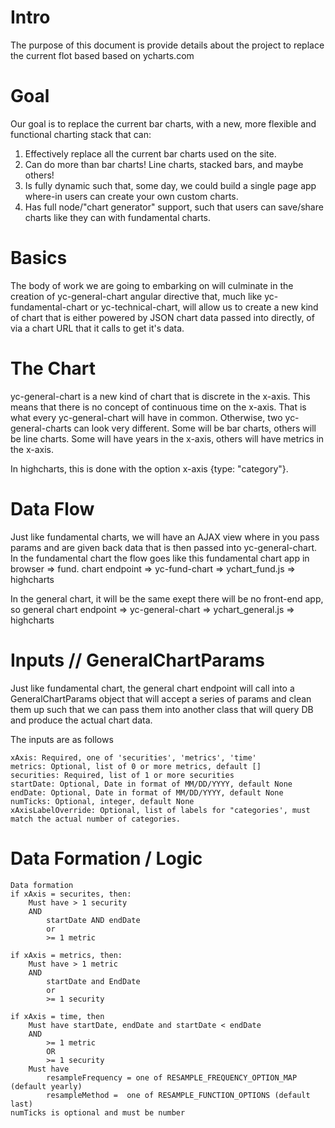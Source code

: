 # Intro
The purpose of this document is provide details about the project to replace the current flot based based on ycharts.com 

# Goal
Our goal is to replace the current bar charts, with a new, more flexible and functional charting stack that can:
1) Effectively replace all the current bar charts used on the site.
2) Can do more than bar charts! Line charts, stacked bars, and maybe others!
3) Is fully dynamic such that, some day, we could build a single page app where-in users can create your own custom charts.
4) Has full node/"chart generator" support, such that users can save/share charts like they can with fundamental charts.

# Basics
The body of work we are going to embarking on will culminate in the creation of yc-general-chart angular directive that, much like yc-fundamental-chart or yc-technical-chart, will allow us to create a new kind of chart that is either powered by JSON chart data passed into directly, of via a chart URL that it calls to get it's data.

# The Chart
yc-general-chart is a new kind of chart that is discrete in the x-axis. This means that there is no concept of continuous time on the x-axis.  That is what every yc-general-chart will have in common. Otherwise, two yc-general-charts can look very different. Some will be bar charts, others will be line charts. Some will have years in the x-axis, others will have metrics in the x-axis.

In highcharts, this is done with the option x-axis {type: "category"}.

# Data Flow
Just like fundamental charts, we will have an AJAX view where in you pass params and are given back data that is then passed into yc-general-chart.
In the fundamental chart the flow goes like this
fundamental chart app in browser => fund. chart endpoint => yc-fund-chart => ychart_fund.js => highcharts

In the general chart, it will be the same exept there will be no front-end app, so
general chart endpoint => yc-general-chart => ychart_general.js => highcharts

# Inputs // GeneralChartParams
Just like fundamental chart, the general chart endpoint will call into a GeneralChartParams object that will accept a series of params and clean them up such that we can pass them into another class that will query DB and produce the actual chart data.

The inputs are as follows
```
xAxis: Required, one of 'securities', 'metrics', 'time'
metrics: Optional, list of 0 or more metrics, default []
securities: Required, list of 1 or more securities
startDate: Optional, Date in format of MM/DD/YYYY, default None
endDate: Optional, Date in format of MM/DD/YYYY, default None
numTicks: Optional, integer, default None
xAxisLabelOverride: Optional, list of labels for "categories', must match the actual number of categories.
```

# Data Formation / Logic
```
Data formation
if xAxis = securites, then:
    Must have > 1 security
    AND
        startDate AND endDate
        or
        >= 1 metric

if xAxis = metrics, then:
    Must have > 1 metric
    AND
        startDate and EndDate
        or
        >= 1 security

if xAxis = time, then
    Must have startDate, endDate and startDate < endDate
    AND
        >= 1 metric
        OR
        >= 1 security
    Must have
        resampleFrequency = one of RESAMPLE_FREQUENCY_OPTION_MAP (default yearly)
        resampleMethod =  one of RESAMPLE_FUNCTION_OPTIONS (default last)
numTicks is optional and must be number
```
